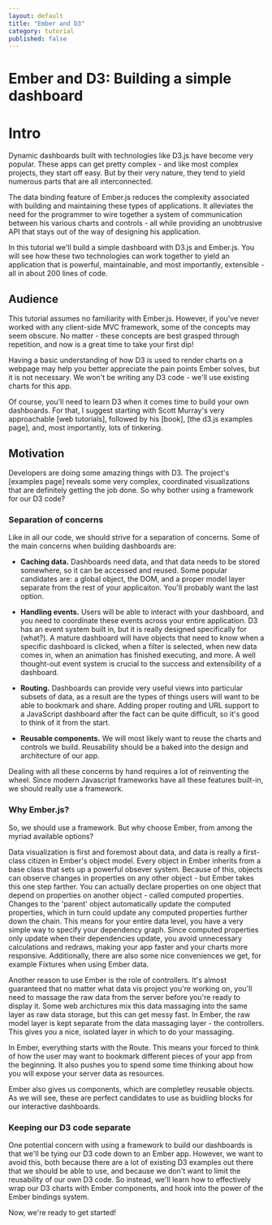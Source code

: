 ```yaml
---
layout: default
title: "Ember and D3"
category: tutorial
published: false
---
```


Ember and D3: Building a simple dashboard
=========================================

Intro
=====

Dynamic dashboards built with technologies like D3.js have become very popular. These apps can get pretty complex - and like most complex projects, they start off easy. But by their very nature, they tend to yield numerous parts that are all interconnected.

The data binding feature of Ember.js reduces the complexity associated with building and maintaining these types of applications. It alleviates the need for the programmer to wire together a system of communication between his various charts and controls - all while providing an unobtrusive API that stays out of the way of designing his application.

In this tutorial we'll build a simple dashboard with D3.js and Ember.js. You will see how these two technologies can work together to yield an application that is powerful, maintainable, and most importantly, extensible - all in about 200 lines of code. 

Audience
--------

This tutorial assumes no familiarity with Ember.js. However, if you've never worked with any client-side MVC framework, some of the concepts may seem obscure. No matter - these concepts are best grasped through repetition, and now is a great time to take your first dip!

Having a basic understanding of how D3 is used to render charts on a webpage may help you better appreciate the pain points Ember solves, but it is not necessary. We won't be writing any D3 code - we'll use existing charts for this app. 

Of course, you'll need to learn D3 when it comes time to build your own dashboards. For that, I suggest starting with Scott Murray's very approachable [web tutorials], followed by his [book], [the d3.js examples page], and, most importantly, lots of tinkering.

Motivation
----------

Developers are doing some amazing things with D3. The project's [examples page] reveals some very complex, coordinated visualizations that are definitely getting the job done. So why bother using a framework for our D3 code?

### Separation of concerns

Like in all our code, we should strive for a separation of concerns. Some of the main concerns when building dashboards are:

  - **Caching data.** Dashboards need data, and that data needs to be stored somewhere, so it can be accessed and reused. Some popular candidates are: a global object, the DOM, and a proper model layer separate from the rest of your applicaiton. You'll probably want the last option.

  - **Handling events.** Users will be able to interact with your dashboard, and you need to coordinate these events across your entire application. D3 has an event system built in, but it is really designed specifically for (what?). A mature dashboard will have objects that need to know when a specific dashboard is clicked, when a filter is selected, when new data comes in, when an animation has finished executing, and more. A well thought-out event system is crucial to the success and extensibility of a dashboard.

  - **Routing.** Dashboards can provide very useful views into particular subsets of data, as a result are the types of things users will want to be able to bookmark and share. Adding proper routing and URL support to a JavaScript dashboard after the fact can be quite difficult, so it's good to think of it from the start.

  - **Reusable components.** We will most likely want to reuse the charts and controls we build. Reusability should be a baked into the design and architecture of our app.

Dealing with all these concerns by hand requires a lot of reinventing the wheel. Since modern Javascript frameworks have all these features built-in, we should really use a framework.


### Why Ember.js?

So, we should use a framework. But why choose Ember, from among the myriad available options?

Data visualization is first and foremost about data, and data is really a first-class citizen in Ember's object model. Every object in Ember inherits from a base class that sets up a powerful obsever system. Because of this, objects can observe changes in properties on any other object - but Ember takes this one step farther. You can actually declare properties on one object that depend on properties on another object - called computed properties. Changes to the 'parent' object automatically update the computed properties, which in turn could update any computed properties further down the chain. This means for your entire data level, you have a very simple way to specify your dependency graph. Since computed properties only update when their dependencies update, you avoid unnecessary calculations and redraws, making your app faster and your charts more responsive. Additionally, there are also some nice conveniences we get, for example Fixtures when using Ember data. 

Another reason to use Ember is the role of controllers. It's almost guaranteed that no matter what data vis project you're working on, you'll need to massage the raw data from the server before you're ready to display it. Some web archictures mix this data massaging into the same layer as raw data storage, but this can get messy fast. In Ember, the raw model layer is kept separate from the data massaging layer - the controllers. This gives you a nice, isolated layer in which to do your massaging.

In Ember, everything starts with the Route. This means your forced to think of how the user may want to bookmark different pieces of your app from the beginning. It also pushes you to spend some time thinking about how you will expose your server data as resources.

Ember also gives us components, which are completley reusable objects. As we will see, these are perfect candidates to use as buidling blocks for our interactive dashboards.


### Keeping our D3 code separate

One potential concern with using a framework to build our dashboards is that we'll be tying our D3 code down to an Ember app. However, we want to avoid this, both because there are a lot of existing D3 examples out there that we should be able to use, and because we don't want to limit the reusability of our own D3 code. So instead, we'll learn how to effectively wrap our D3 charts with Ember components, and hook into the power of the Ember bindings system.


Now, we're ready to get started!

